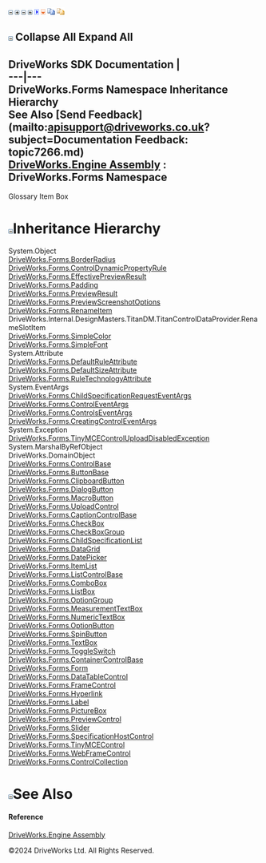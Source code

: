 ![](dotnetimages/collapse.gif) ![](dotnetimages/expand.gif) ![](dotnetimages/collapse.gif) ![](dotnetimages/expand.gif) ![](dotnetimages/drpdown.gif) ![](dotnetimages/drpdown_orange.gif) ![](dotnetimages/copycode.gif) ![](dotnetimages/copycodeHighlight.gif)

![](dotnetimages/collapse.gif) Collapse All Expand All  
---  
DriveWorks SDK Documentation  |   
---|---  
DriveWorks.Forms Namespace Inheritance Hierarchy   
See Also [Send Feedback](mailto:apisupport@driveworks.co.uk?subject=Documentation Feedback: topic7266.md)  
[DriveWorks.Engine Assembly](topic2156.md) : DriveWorks.Forms Namespace  
---  
  
Glossary Item Box

# ![](dotnetimages/collapse.gif)Inheritance Hierarchy

System.Object  
[DriveWorks.Forms.BorderRadius](topic7328.md)  
[DriveWorks.Forms.ControlDynamicPropertyRule](topic7788.md)  
[DriveWorks.Forms.EffectivePreviewResult](topic8075.md)  
[DriveWorks.Forms.Padding](topic8676.md)  
[DriveWorks.Forms.PreviewResult](topic8817.md)  
[DriveWorks.Forms.PreviewScreenshotOptions](topic8826.md)  
[DriveWorks.Forms.RenameItem](topic8839.md)  
DriveWorks.Internal.DesignMasters.TitanDM.TitanControlDataProvider.RenameSlotItem  
[DriveWorks.Forms.SimpleColor](topic8856.md)  
[DriveWorks.Forms.SimpleFont](topic8882.md)  
System.Attribute  
[DriveWorks.Forms.DefaultRuleAttribute](topic8034.md)  
[DriveWorks.Forms.DefaultSizeAttribute](topic8042.md)  
[DriveWorks.Forms.RuleTechnologyAttribute](topic8848.md)  
System.EventArgs  
[DriveWorks.Forms.ChildSpecificationRequestEventArgs](topic7596.md)  
[DriveWorks.Forms.ControlEventArgs](topic7806.md)  
[DriveWorks.Forms.ControlsEventArgs](topic7816.md)  
[DriveWorks.Forms.CreatingControlEventArgs](topic7826.md)  
System.Exception  
[DriveWorks.Forms.TinyMCEControlUploadDisabledException](topic9260.md)  
System.MarshalByRefObject  
DriveWorks.DomainObject  
[DriveWorks.Forms.ControlBase](topic7698.md)  
[DriveWorks.Forms.ButtonBase](topic7338.md)  
[DriveWorks.Forms.ClipboardButton](topic7606.md)  
[DriveWorks.Forms.DialogButton](topic8051.md)  
[DriveWorks.Forms.MacroButton](topic8340.md)  
[DriveWorks.Forms.UploadControl](topic9323.md)  
[DriveWorks.Forms.CaptionControlBase](topic7390.md)  
[DriveWorks.Forms.CheckBox](topic7410.md)  
[DriveWorks.Forms.CheckBoxGroup](topic7474.md)  
[DriveWorks.Forms.ChildSpecificationList](topic7547.md)  
[DriveWorks.Forms.DataGrid](topic7838.md)  
[DriveWorks.Forms.DatePicker](topic7958.md)  
[DriveWorks.Forms.ItemList](topic8183.md)  
[DriveWorks.Forms.ListControlBase](topic8315.md)  
[DriveWorks.Forms.ComboBox](topic7630.md)  
[DriveWorks.Forms.ListBox](topic8267.md)  
[DriveWorks.Forms.OptionGroup](topic8608.md)  
[DriveWorks.Forms.MeasurementTextBox](topic8364.md)  
[DriveWorks.Forms.NumericTextBox](topic8474.md)  
[DriveWorks.Forms.OptionButton](topic8549.md)  
[DriveWorks.Forms.SpinButton](topic9002.md)  
[DriveWorks.Forms.TextBox](topic9121.md)  
[DriveWorks.Forms.ToggleSwitch](topic9266.md)  
[DriveWorks.Forms.ContainerControlBase](topic7684.md)  
[DriveWorks.Forms.Form](topic8086.md)  
[DriveWorks.Forms.DataTableControl](topic7864.md)  
[DriveWorks.Forms.FrameControl](topic8112.md)  
[DriveWorks.Forms.Hyperlink](topic8126.md)  
[DriveWorks.Forms.Label](topic8235.md)  
[DriveWorks.Forms.PictureBox](topic8686.md)  
[DriveWorks.Forms.PreviewControl](topic8709.md)  
[DriveWorks.Forms.Slider](topic8900.md)  
[DriveWorks.Forms.SpecificationHostControl](topic8979.md)  
[DriveWorks.Forms.TinyMCEControl](topic9204.md)  
[DriveWorks.Forms.WebFrameControl](topic9356.md)  
[DriveWorks.Forms.ControlCollection](topic7766.md)  


# ![](dotnetimages/collapse.gif)See Also

#### Reference

[DriveWorks.Engine Assembly](topic2156.md)

©2024 DriveWorks Ltd. All Rights Reserved.
